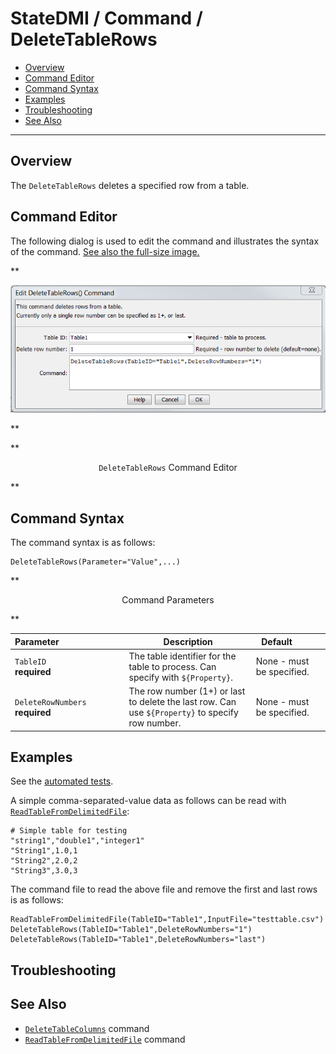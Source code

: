 # StateDMI / Command / DeleteTableRows #

* [Overview](#overview)
* [Command Editor](#command-editor)
* [Command Syntax](#command-syntax)
* [Examples](#examples)
* [Troubleshooting](#troubleshooting)
* [See Also](#see-also)

-------------------------

## Overview ##

The `DeleteTableRows` deletes a specified row from a table.

## Command Editor ##

The following dialog is used to edit the command and illustrates the syntax of the command.
<a href="../DeleteTableRows.png">See also the full-size image.</a>

**<p style="text-align: center;">
![DeleteTableRows](DeleteTableRows.png)
</p>**

**<p style="text-align: center;">
`DeleteTableRows` Command Editor
</p>**

## Command Syntax ##

The command syntax is as follows:

```text
DeleteTableRows(Parameter="Value",...)
```
**<p style="text-align: center;">
Command Parameters
</p>**

| **Parameter**&nbsp;&nbsp;&nbsp;&nbsp;&nbsp;&nbsp;&nbsp;&nbsp;&nbsp;&nbsp;&nbsp;&nbsp;&nbsp;&nbsp;&nbsp;&nbsp;&nbsp;&nbsp;&nbsp;&nbsp;&nbsp;&nbsp;&nbsp;&nbsp;&nbsp;&nbsp; | **Description** | **Default**&nbsp;&nbsp;&nbsp;&nbsp;&nbsp;&nbsp;&nbsp;&nbsp;&nbsp;&nbsp; |
| --------------|-----------------|----------------- |
|`TableID`<br>**required**|The table identifier for the table to process. Can specify with `${Property}`.|None - must be specified.|
|`DeleteRowNumbers`<br>**required**|The row number (1+) or last to delete the last row. Can use `${Property}` to specify row number.|None - must be specified.|

## Examples ##

See the [automated tests](https://github.com/OpenCDSS/cdss-app-statedmi-test/tree/master/test/regression/commands/DeleteTableRows).

A simple comma-separated-value data as follows can be read with [`ReadTableFromDelimitedFile`](../ReadTableFromDelimitedFile/ReadTableFromDelimitedFile):

```
# Simple table for testing
"string1","double1","integer1"
"String1",1.0,1
"String2",2.0,2
"String3",3.0,3
```

The command file to read the above file and remove the first and last rows is as follows:

```
ReadTableFromDelimitedFile(TableID="Table1",InputFile="testtable.csv")
DeleteTableRows(TableID="Table1",DeleteRowNumbers="1")
DeleteTableRows(TableID="Table1",DeleteRowNumbers="last")
```

## Troubleshooting ##

## See Also ##

* [`DeleteTableColumns`](../DeleteTableColumns/DeleteTableColumns) command
* [`ReadTableFromDelimitedFile`](../ReadTableFromDelimitedFile/ReadTableFromDelimitedFile) command
